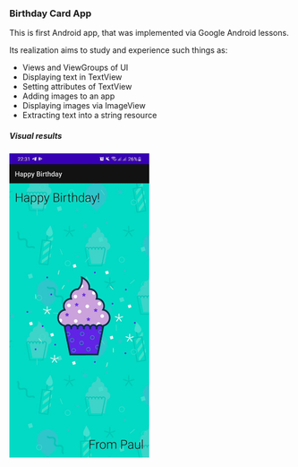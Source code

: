 ### Birthday Card App

This is first Android app, that was implemented via Google Android lessons.

Its realization aims to study and experience such things as:

- Views and ViewGroups of UI
- Displaying text in TextView
- Setting attributes of TextView
- Adding images to an app
- Displaying images via ImageView
- Extracting text into a string resource



##### Visual results

<img src="./examples/image1.jpg" alt="image1" style="width:250px;" />

